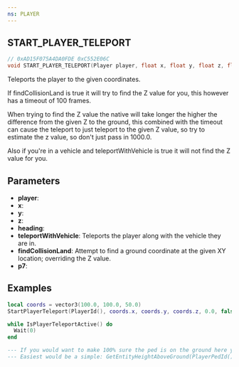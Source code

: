 ```yaml
---
ns: PLAYER
---
```

## START_PLAYER_TELEPORT

```c
// 0xAD15F075A4DA0FDE 0xC552E06C
void START_PLAYER_TELEPORT(Player player, float x, float y, float z, float heading, BOOL teleportWithVehicle, BOOL findCollisionLand, BOOL p7);
```

Teleports the player to the given coordinates.

If findCollisionLand is true it will try to find the Z value for you, this however has a timeout of 100 frames.

When trying to find the Z value the native will take longer the higher the difference from the given Z to the ground, this combined with the timeout can cause the teleport to just teleport to the given Z value, so try to estimate the z value, so don't just pass in 1000.0.

Also if you're in a vehicle and teleportWithVehicle is true it will not find the Z value for you.

## Parameters
* **player**: 
* **x**: 
* **y**: 
* **z**: 
* **heading**: 
* **teleportWithVehicle**: Teleports the player along with the vehicle they are in.
* **findCollisionLand**: Attempt to find a ground coordinate at the given XY location; overriding the Z value.
* **p7**: 

## Examples

```lua
local coords = vector3(100.0, 100.0, 50.0)
StartPlayerTeleport(PlayerId(), coords.x, coords.y, coords.z, 0.0, false, true, true)

while IsPlayerTeleportActive() do
  Wait(0)
end

--- If you would want to make 100% sure the ped is on the ground here you would have to do some additional checks here
--- Easiest would be a simple: GetEntityHeightAboveGround(PlayerPedId())
```
